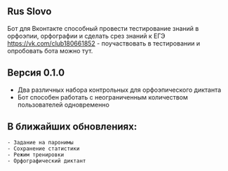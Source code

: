 Rus Slovo
----

Бот для Вконтакте способный провести тестирование знаний в орфоэпии, орфографии и сделать срез знаний к ЕГЭ
https://vk.com/club180661852 - поучаствовать в тестировании и опробовать бота можно тут.

Версия 0.1.0
---

 - Два различных набора контрольных для орфоэпического диктанта
 - Бот способен работать с неограниченным количеством пользователей одновременно

В ближайших обновлениях:
---
    - Задание на паронимы
    - Сохранение статистики
    - Режим тренировки
    - Орфографический диктант